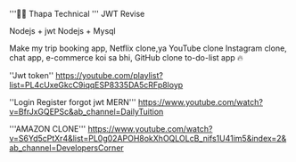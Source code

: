 '''🐹🔥 Thapa Technical '''
    JWT Revise

Nodejs + jwt
Nodejs + Mysql

Make my trip booking app, 
Netflix clone,ya YouTube clone  Instagram clone,
chat app, 
e-commerce koi sa bhi,
GitHub clone
to-do-list app 🔥

''Jwt token''
https://youtube.com/playlist?list=PL4cUxeGkcC9iqqESP8335DA5cRFp8loyp

''Login Register forgot jwt MERN'''
https://www.youtube.com/watch?v=BfrJxGQEPSc&ab_channel=DailyTuition

'''AMAZON CLONE'''
https://www.youtube.com/watch?v=S6Yd5cPtXr4&list=PL0g02APOH8okXhOQLOLcB_nifs1U41im5&index=2&ab_channel=DevelopersCorner